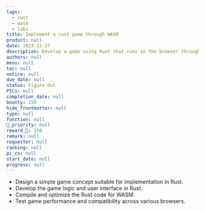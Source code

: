 ```yaml
---
tags: 
  - rust
  - wasm
  - labs
title: Implement a rust game through WASM
product: null
date: 2023-11-27
description: Develop a game using Rust that runs in the browser through WASM
authors: null
menu: null
toc: null
notice: null
due_date: null
status: Figure Out
PICs: null
completion_date: null
bounty: 150
hide_frontmatter: null
type: null
function: null
🔺_priority: null
reward_🧊: 150
remark: null
requester: null
ranking: null
pi_cs: null
start_date: null
progress: null
---
```




* Design a simple game concept suitable for implementation in Rust.
* Develop the game logic and user interface in Rust.
* Compile and optimize the Rust code for WASM.
* Test game performance and compatibility across various browsers.
